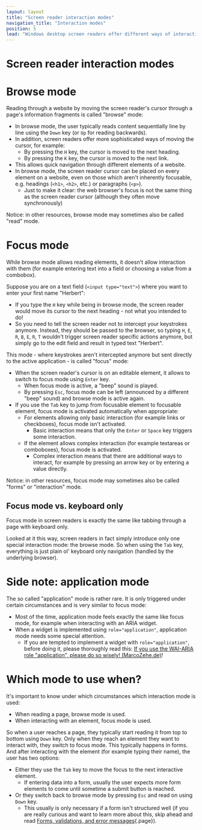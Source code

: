 ```yaml
---
layout: layout
title: "Screen reader interaction modes"
navigation_title: "Interaction modes"
position: 5
lead: "Windows desktop screen readers offer different ways of interacting with the underlying application. The most common ones are browse mode and focus mode. We can't underestimate the importance of thoroughly knowing their differences!"
---
```


# Screen reader interaction modes

# Browse mode

Reading through a website by moving the screen reader's cursor through a page's information fragments is called "browse" mode:

- In browse mode, the user typically reads content sequentially line by line using the `Down` key (or `Up` for reading backwards).
- In addition, screen readers offer more sophisticated ways of moving the cursor, for example:
    - By pressing the `H` key, the cursor is moved to the next heading.
    - By pressing the `K` key, the cursor is moved to the next link.
- This allows quick navigation through different elements of a website.
- In browse mode, the screen reader cursor can be placed on every element on a website, even on those which aren't inherently focusable, e.g. headings (`<h1>`, `<h2>`, etc.) or paragraphs (`<p>`).
    - Just to make it clear: the web browser's focus is not the same thing as the screen reader cursor (although they often move synchronously)

Notice: in other resources, browse mode may sometimes also be called "read" mode.

# Focus mode

While browse mode allows reading elements, it doesn't allow interaction with them (for example entering text into a field or choosing a value from a combobox).

Suppose you are on a text field (`<input type="text">`) where you want to enter your first name "Herbert":

- If you type the `H` key while being in browse mode, the screen reader would move its cursor to the next heading - not what you intended to do!
- So you need to tell the screen reader not to intercept your keystrokes anymore. Instead, they should be passed to the browser, so typing `H`, `E`, `R`, `B`, `E`, `R`, `T` wouldn't trigger screen reader specific actions anymore, but simply go to the edit field and result in typed text "Herbert".

This mode - where keystrokes aren't intercepted anymore but sent directly to the active application - is called "focus" mode:

- When the screen reader's cursor is on an editable element, it allows to switch to focus mode using `Enter` key.
    - When focus mode is active, a "beep" sound is played.
    - By pressing `Esc`, focus mode can be left (announced by a different "beep" sound) and browse mode is active again.
- If you use the `Tab` key to jump from focusable element to focusable element, focus mode is activated automatically when appropriate:
    - For elements allowing only basic interaction (for example links or checkboxes), focus mode isn't activated.
        - Basic interaction means that only the `Enter` or `Space` key triggers some interaction.
    - If the element allows complex interaction (for example textareas or comboboxes), focus mode is activated.
        - Complex interaction means that there are additional ways to interact, for example by pressing an arrow key or by entering a value directly.

Notice: in other resources, focus mode may sometimes also be called "forms" or "interaction" mode.

## Focus mode vs. keyboard only

Focus mode in screen readers is exactly the same like tabbing through a page with keyboard only.

Looked at it this way, screen readers in fact simply introduce only one special interaction mode: the browse mode. So when using the `Tab` key, everything is just plain ol' keyboard only navigation (handled by the underlying browser).

# Side note: application mode

The so called "application" mode is rather rare. It is only triggered under certain circumstances and is very similar to focus mode:

- Most of the time, application mode feels exactly the same like focus mode, for example when interacting with an ARIA widget.
- When a widget is implemented using `role="application"`, application mode needs some special attention.
    - If you are tempted to implement a widget with `role="application"`, before doing it, please thoroughly read this: [If you use the WAI-ARIA role "application", please do so wisely! (MarcoZehe.de)](https://www.marcozehe.de/2012/02/06/if-you-use-the-wai-aria-role-application-please-do-so-wisely/)!

# Which mode to use when?

It's important to know under which circumstances which interaction mode is used:

- When reading a page, browse mode is used.
- When interacting with an element, focus mode is used.

So when a user reaches a page, they typically start reading it from top to bottom using `Down` key. Only when they reach an element they want to interact with, they switch to focus mode. This typically happens in forms. And after interacting with the element (for example typing their name), the user has two options:

- Either they use the `Tab` key to move the focus to the next interactive element.
    - If entering data into a form, usually the user expects more form elements to come until sometime a submit button is reached.
- Or they switch back to browse mode by pressing `Esc` and read on using `Down` key.
    - This usually is only necessary if a form isn't structured well (if you are really curious and want to learn more about this, skip ahead and read [Forms, validations, and error messages](/examples/forms){.page}).